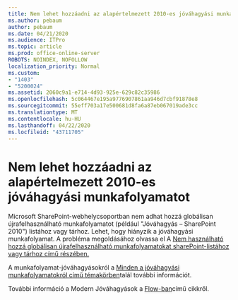 ```yaml
---
title: Nem lehet hozzáadni az alapértelmezett 2010-es jóváhagyási munkafolyamatot
ms.author: pebaum
author: pebaum
ms.date: 04/21/2020
ms.audience: ITPro
ms.topic: article
ms.prod: office-online-server
ROBOTS: NOINDEX, NOFOLLOW
localization_priority: Normal
ms.custom:
- "1403"
- "5200024"
ms.assetid: 2060c9a1-e714-4d93-925e-629c82c35986
ms.openlocfilehash: 5c064467e195a9776907861aa946d7cbf91878e8
ms.sourcegitcommit: 55eff703a17e500681d8fa6a87eb067019ade3cc
ms.translationtype: MT
ms.contentlocale: hu-HU
ms.lasthandoff: 04/22/2020
ms.locfileid: "43711705"
---
```

# <a name="cant-add-default-2010-approval-workflow"></a>Nem lehet hozzáadni az alapértelmezett 2010-es jóváhagyási munkafolyamatot

Microsoft SharePoint-webhelycsoportban nem adhat hozzá globálisan újrafelhasználható munkafolyamatot (például "Jóváhagyás – SharePoint 2010") listához vagy tárhoz. Lehet, hogy hiányzik a jóváhagyási munkafolyamat. A probléma megoldásához olvassa el A [Nem használható hozzá globálisan újrafelhasználható munkafolyamatokat sharePoint-listához vagy tárhoz című részében.](https://support.microsoft.com/help/4467263/sharepoint-designer-2013-shows-empty-wfpub-library)

A munkafolyamat-jóváhagyásokról a [Minden a jóváhagyási munkafolyamatokról című témakörben](https://support.office.com/article/All-about-Approval-workflows-078C5A89-821F-44A9-9530-40BB34F9F742)talál további információt. 
 
További információ a Modern Jóváhagyások a [Flow-ban](https://flow.microsoft.com/blog/introducing-modern-approvals)című cikkről. 
  